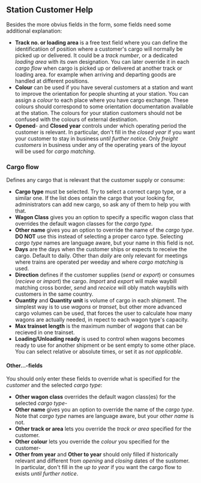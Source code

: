 ﻿## Station Customer Help
Besides the more obvius fields in the form, some fields need some additional explanation:
- **Track no. or loading area**
is a free text field where you can define the identificatiion of position where a customer's cargo will normally be picked up or delivered.
It could be a *track number*, or a dedicated *loading area* with its own designation.
You can later override it in each *cargo flow* when cargo is picked up or delivered at another track or loading area.
for example when arriving and departing goods are handled at different positions.
- **Colour** can be used if you have several customers at a station and want to improve the orientation for people shunting at your station. 
You can assign a *colour* to each place where you have cargo exchange. 
These colours should correspond to some orientation documentation available at the station.
The colours for your station customers should not be confused with the colours of external destination.
- **Opened**- and **Closed year** controls under which operating period the customer is relevant.
In particular, don't fill in the *closed year* if you want your customer to stay in business *until further notice*.
Only *freight customers* in business under any of the operating years of the *layout* will be used for *cargo matching*.
### Cargo flow
Defines any cargo that is relevant that the customer supply or consume:
- **Cargo type** must be selected. Try to select a correct cargo type, or a similar one.
If the list does ontain the cargo that your looking for,
administrators can add new cargo, so ask any of them to help you with that.
- **Wagon Class** gives you an option to specify a specific wagon class 
that overrides the default wagon classes for the *cargo type*.
- **Other name** gives you an option to override the name of the *cargo type*. 
**DO NOT** use this instead of selecting a proper carco type.
Selecting *cargo type* names are language aware, but your name in this field is not.
- **Days** are the days when the customer ships or expects to receive the cargo. Default to daily. 
Other than *daily* are only relevant for meetings where trains are operated per weeday and 
where *cargo matching* is used.
- **Direction** defines if the customer supplies (*send* or *export*) or consumes (*recieve* or *import*) the cargo. 
*Import* and *export* will make waybill matching cross border, *send* and *receice* 
will obly match waybills with customers in the same country. 
- **Ouantity** and **Quantity unit** is volume of cargo in each shipment. 
The simplest way is to use *wagons* or *transet*, but other more advanced cargo volumes can be used,
that forces the user to calculate how many wagons are actually needed, in repect to each wagon type's capacity.
- **Max trainset length** is the maximum number of *wagons* that can be recieved in one trainset.
- **Loading/Unloading ready** is used to control when wagons becomes ready to use 
for another shipment or be sent empty to some other place. 
You can select relative or absolute times, or set it as *not applicable*.
#### Other...-fields
You should only enter these fields to override what is specified for the *customer* and the selected *cargo type*:
- **Other wagon class** overrides the default wagon class(es) for the selected *cargo type*-
- **Other name** gives you an option to override the name of the *cargo type*. 
Note that *cargo type* names are language aware, but your *other name* is not.
- **Other track or area** lets you override the *track or area* specified for the customer.
- **Other colour** lets you override the *colour* you specified for the customer-
- **Other from year** and **Other to year** should only filled if historically relevant and different from *opening* and *closing* dates of the sustomer.
In particular, don't fill in the *up to year* if you want the cargo flow to exists *until further notice*.


